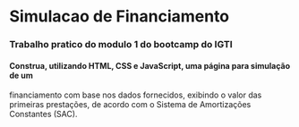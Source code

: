 # Simulacao de Financiamento
### Trabalho pratico do modulo 1 do bootcamp do IGTI
#### Construa, utilizando HTML, CSS e JavaScript, uma página para simulação de um
financiamento com base nos dados fornecidos, exibindo o valor das primeiras prestações,
de acordo com o Sistema de Amortizações Constantes (SAC).
